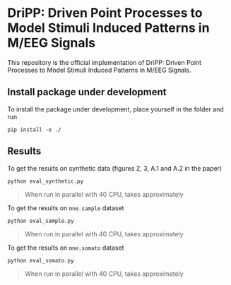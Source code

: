 # DriPP: Driven Point Processes to Model Stimuli Induced Patterns in M/EEG Signals

This repository is the official implementation of DriPP: Driven Point Processes to Model Stimuli Induced Patterns in M/EEG Signals.

## Install package under development 

To install the package under development, place yourself in the folder and run

```
pip install -e ./
```

## Results

To get the results on synthetic data (figures 2, 3, A.1 and A.2 in the paper)

```
python eval_synthetic.py
```

> When run in parallel with 40 CPU, takes approximately

To get the results on `mne.sample` dataset

```
python eval_sample.py
```

> When run in parallel with 40 CPU, takes approximately

To get the results on `mne.somato` dataset

```
python eval_somato.py
```

> When run in parallel with 40 CPU, takes approximately


